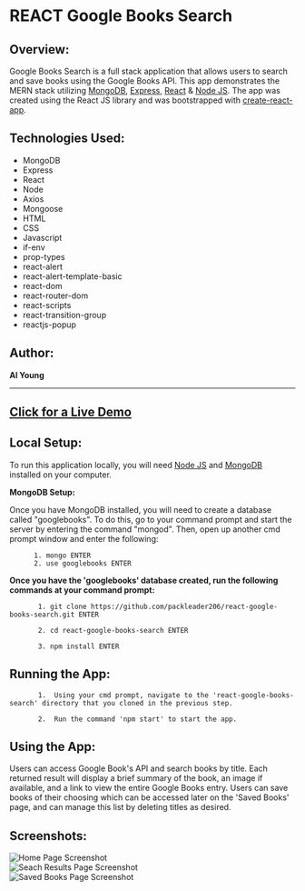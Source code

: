 # REACT Google Books Search

## Overview:

Google Books Search is a full stack application that allows users to search and save books using the Google Books API.  This app demonstrates the MERN stack utilizing <a href="https://docs.mongodb.com/manual/installation/">MongoDB</a>, <a href="https://expressjs.com/">Express</a>, <a href="https://reactjs.org/">React</a> & <a href="https://nodejs.org/en/download/">Node JS</a>.  The app was created using the React JS library and was bootstrapped with [create-react-app](https://github.com/facebook/create-react-app).

## Technologies Used:

- MongoDB
- Express
- React
- Node
- Axios
- Mongoose
- HTML
- CSS
- Javascript
- if-env
- prop-types
- react-alert
- react-alert-template-basic
- react-dom
- react-router-dom
- react-scripts
- react-transition-group
- reactjs-popup

## Author:
<strong>Al Young</strong>

<hr>

## [Click for a Live Demo]()

## Local Setup:

To run this application locally, you will need <a href="https://nodejs.org/en/download/">Node JS</a> and <a href="https://docs.mongodb.com/manual/installation/">MongoDB</a> installed on your computer.

<strong>MongoDB Setup:</strong>

Once you have MongoDB installed, you will need to create a database called "googlebooks". To do this, go to your command prompt and start the server by entering the command "mongod".  Then, open up another cmd prompt window and enter the following:

          1. mongo ENTER
          2. use googlebooks ENTER

<strong>Once you have the 'googlebooks' database created, run the following commands at your command prompt:</strong>

           1. git clone https://github.com/packleader206/react-google-books-search.git ENTER
           
           2. cd react-google-books-search ENTER
           
           3. npm install ENTER           
                      
           
## Running the App:

           1.  Using your cmd prompt, navigate to the 'react-google-books-search' directory that you cloned in the previous step.
           
           2.  Run the command 'npm start' to start the app.



## Using the App:

Users can access Google Book's API and search books by title. Each returned result will display a brief summary of the book, an image if available, and a link to view the entire Google Books entry.  Users can save books of their choosing which can be accessed later on the 'Saved Books' page, and can manage this list by deleting titles as desired.

## Screenshots:

<img src="https://packleader206.github.io/react-google-books-search/client/public/img/search.png" alt="Home Page Screenshot">
 
 <br>
 
<img src="https://packleader206.github.io/react-google-books-search/client/public/img/results.png" alt="Seach Results Page Screenshot">
 
 <br>
 
<img src="https://packleader206.github.io/react-google-books-search/client/public/img/savedbooks.png" alt="Saved Books Page Screenshot">
